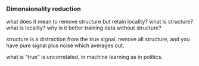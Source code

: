 ### Dimensionality reduction

what does it mean to remove structure but retain locality?  what is structure?  what is locality?  why
is it better training data without structure?

structure is a distraction from the true signal.  remove all structure, and you have pure signal plus
noise which averages out.

what is "true" is uncorrelated, in machine learning as in politics.
